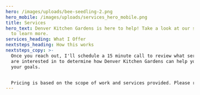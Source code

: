 ```yaml
---
hero: /images/uploads/bee-seedling-2.png
hero_mobile: /images/uploads/services_hero_mobile.png
title: Services
hero_text: Denver Kitchen Gardens is here to help! Take a look at our services
  to learn more.
services_heading: What I Offer
nextsteps_heading: How this works
nextsteps_copy: >-
  Once you reach out, I'll schedule a 15 minute call to review what services you
  are interested in to determine how Denver Kitchen Gardens can help you meet
  your goals.


  Pricing is based on the scope of work and services provided. Please reach out to discuss your needs and to learn more about the pricing structure.
---
```

